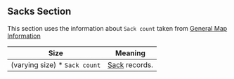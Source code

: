 ## Sacks Section

This section uses the information about `Sack count` taken from [General Map Information](./GeneralMapInfo.md)

 Size | Meaning
------|---------
 (varying size) * `Sack count` | [Sack](../Records/Sack.md) records.
